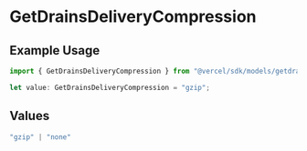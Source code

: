 # GetDrainsDeliveryCompression

## Example Usage

```typescript
import { GetDrainsDeliveryCompression } from "@vercel/sdk/models/getdrainsop.js";

let value: GetDrainsDeliveryCompression = "gzip";
```

## Values

```typescript
"gzip" | "none"
```